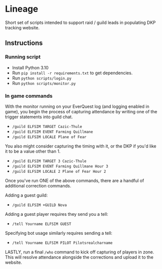 # Lineage

Short set of scripts intended to support raid / guild leads in populating DKP
tracking website.

## Instructions

### Running script
* Install Python 3.10
* Run `pip install -r requirements.txt` to get dependencies.
* Run `python scripts/login.py`
* Run `python scripts/monitor.py`

### In game commands

With the monitor running on your EverQuest log (and logging enabled in game),
you begin the process of capturing attendance by writing one of the trigger
statements into guild chat.

* `/guild ELFSIM TARGET Cazic-Thule`
* `/guild ELFSIM EVENT Farming Quillmane`
* `/guild ELFSIM LOCALE Plane of Fear`

You also might consider capturing the timing with it, or the DKP if you'd like it to be a value other than 1.

* `/guild ELFSIM TARGET 3 Cazic-Thule`
* `/guild ELFSIM EVENT Farming Quillmane Hour 3`
* `/guild ELFSIM LOCALE 2 Plane of Fear Hour 2`

Once you've run ONE of the above commands, there are a handful of additional correction commands.

Adding a guest guild:
* `/guild ELFSIM +GUILD Nova`

Adding a guest player requires they send you a tell:
* `/tell Yourname ELFSIM GUEST`

Specifying bot usage similarly requires sending a tell:
* `/tell Yourname ELFSIM PILOT Pilotsrealcharname`

LASTLY, run a final `/who` command to kick off capturing of players in zone.
This will resolve attendance alongside the corrections and upload it to the
website.